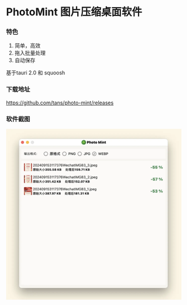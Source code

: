 # PhotoMint 图片压缩桌面软件

### 特色
1. 简单，高效
2. 拖入批量处理
3. 自动保存

基于tauri 2.0 和 squoosh

### 下载地址
https://github.com/tans/photo-mint/releases

### 软件截图

<img src="screenshot/photo-mint.webp" width="480px" />
